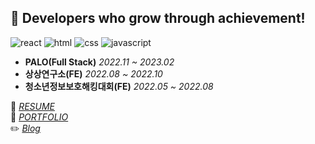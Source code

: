 ## 🌱 Developers who grow through achievement!
![react](https://img.shields.io/badge/-React-61DAFB?logo=react&logoColor=white)
![html](https://img.shields.io/badge/-html-E34F26?logo=html5&logoColor=white)
![css](https://img.shields.io/badge/css-1572B6?style=flat-square&logo=css3&logoColor=white")
![javascript](https://img.shields.io/badge/javascript-F7DF1E?style=flat-square&logo=javascript&logoColor=black)
* **PALO(Full Stack)** <I>2022.11 ~ 2023.02</I>
* **상상연구소(FE)** <I>2022.08 ~ 2022.10</I>
* **청소년정보보호해킹대회(FE)** <I>2022.05 ~ 2022.08</I>

📝 <I>[RESUME](https://hnsoo.notion.site/2ae26421a49d406786dd86000e1828fb)</I>    
📁 <I>[PORTFOLIO](https://hnsoo.notion.site/c9ff0f5fa9a84281bdf25e9868f0fe4f?v=a17e817f305f475c9c31e5769df34918)</I>      
✏️ <I>[Blog]()</I>   
